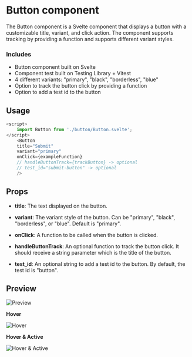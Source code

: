 # Button component

The Button component is a Svelte component that displays a button with a customizable title, variant, and click action. The component supports tracking by providing a function and supports different variant styles.

### Includes

- Button component built on Svelte
- Component test built on Testing Library + Vitest
- 4 different variants: "primary", "black", "borderless", "blue"
- Option to track the button click by providing a function
- Option to add a test id to the button

## Usage

```js
<script>
    import Button from './button/Button.svelte';
</script>
    <Button 
    title="Submit"
    variant="primary"
    onClick={exampleFunction}
    // handleButtonTrack={trackButton} -> optional
    // test_id="submit-button" -> optional
    />

```
## Props

- **title**: The text displayed on the button.

- **variant**: The variant style of the button. Can be "primary", "black", "borderless", or "blue". Default is "primary".

- **onClick**: A function to be called when the button is clicked.

- **handleButtonTrack**: An optional function to track the button click. It should receive a string parameter which is the title of the button.

- **test_id**: An optional string to add a test id to the button. By default, the test id is "button".

## Preview

![Preview](https://i.imgur.com/JqUFdjf.png)

**Hover**

![Hover](https://i.imgur.com/Mh6WMKV.png)

**Hover & Active**

![Hover & Active](https://i.imgur.com/kM4AFK5.png)

